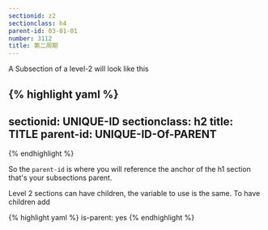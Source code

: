 ```yaml
---
sectionid: z2
sectionclass: h4
parent-id: 03-01-01
number: 3112
title: 第二周期
---
```

A Subsection of a level-2 will look like this

{% highlight yaml %}
---
sectionid: UNIQUE-ID
sectionclass: h2
title: TITLE
parent-id: UNIQUE-ID-Of-PARENT
---
{% endhighlight %}

So the `parent-id` is where you will reference the anchor of the h1 section that's your subsections parent.

Level 2 sections can have children, the variable to use is the same. To have children add

{% highlight yaml %}
is-parent: yes
{% endhighlight %}